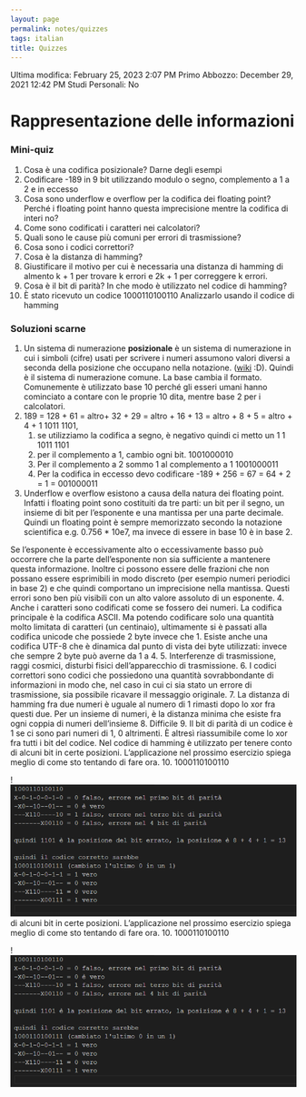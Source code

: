 ```yaml
---
layout: page
permalink: notes/quizzes
tags: italian
title: Quizzes
---
```


Ultima modifica: February 25, 2023 2:07 PM
Primo Abbozzo: December 29, 2021 12:42 PM
Studi Personali: No

# Rappresentazione delle informazioni

### Mini-quiz

1. Cosa è una codifica posizionale? Darne degli esempi
2. Codificare -189 in 9 bit utilizzando modulo o segno, complemento a 1 a 2 e in eccesso
3. Cosa sono underflow e overflow per la codifica dei floating point? Perché i floating point hanno questa imprecisione mentre la codifica di interi no?
4. Come sono codificati i caratteri nei calcolatori?
5. Quali sono le cause più comuni per errori di trasmissione?
6. Cosa sono i codici correttori?
7. Cosa è la distanza di hamming?
8. Giustificare il motivo per cui è necessaria una distanza di hamming di almento k + 1 per trovare k errori e 2k + 1 per correggere k errori.
9. Cosa è il bit di parità? In che modo è utilizzato nel codice di hamming?
10. È stato ricevuto un codice 1000110100110 Analizzarlo usando il codice di hamming

### Soluzioni scarne

1. Un sistema di numerazione **posizionale** è un sistema di numerazione in cui i simboli (cifre) usati per scrivere i numeri assumono valori diversi a seconda della posizione che occupano nella notazione. ([wiki]([https://it.wikipedia.org/wiki/Sistema_di_numerazione_posizionale#:~:text=Un%20sistema%20di%20numerazione%20posizionale,posizione%20che%20occupano%20nella](https://it.wikipedia.org/wiki/Sistema_di_numerazione_posizionale#:~:text=Un%20sistema%20di%20numerazione%20posizionale,posizione%20che%20occupano%20nella)%20notazione.) :D).
Quindi è il sistema di numerazione comune. La base cambia il formato. Comunemente è utilizzato base 10 perché gli esseri umani hanno cominciato a contare con le proprie 10 dita, mentre base 2 per i calcolatori.
2. 189 = 128 + 61 = altro+ 32 + 29 = altro + 16 + 13 = altro + 8 + 5 = altro + 4 + 1
1011 1101,
    1. se utilizziamo la codifica a segno, è negativo quindi ci metto un 1 1 1011 1101
    2. per il complemento a 1, cambio ogni bit. 1001000010
    3. Per il complemento a 2 sommo 1 al complemento a 1 1001000011
    4. Per la codifica in eccesso devo codificare -189 + 256 = 67 = 64 + 2 = 1 = 001000011
3. Underflow e overflow esistono a causa della natura dei floating point. Infatti i floating point sono costituiti da tre parti: un bit per il segno, un insieme di bit per l’esponente e una mantissa per una parte decimale. Quindi un floating point è sempre memorizzato secondo la notazione scientifica e.g. 0.756 * 10e7, ma invece di essere in base 10 è in base 2.

Se l’esponente è eccessivamente alto o eccessivamente basso può occorrere che la parte dell’esponente non sia sufficiente a mantenere questa informazione.
Inoltre ci possono essere delle frazioni che non possano essere esprimibili in modo discreto (per esempio numeri periodici in base 2) e che quindi comportano un imprecisione nella mantissa. Questi errori sono ben più visibili con un alto valore assoluto di un esponente.
4. Anche i caratteri sono codificati come se fossero dei numeri. La codifica principale è la codifica ASCII. Ma potendo codificare solo una quantità molto limitata di caratteri (un centinaio), ultimamente si è passati alla codifica unicode che possiede 2 byte invece che 1. Esiste anche una codifica UTF-8 che è dinamica dal punto di vista dei byte utilizzati:
invece che sempre 2 byte può averne da 1 a 4.
5. Interferenze di trasmissione, raggi cosmici, disturbi fisici dell’apparecchio di trasmissione.
6. I codici correttori sono codici che possiedono una quantità sovrabbondante di informazioni in modo che, nel caso in cui ci sia stato un errore di trasmissione, sia possibile ricavare il messaggio originale.
7. La distanza di hamming fra due numeri è uguale al numero di 1 rimasti dopo lo xor fra questi due.
Per un insieme di numeri, è la distanza minima che esiste fra ogni coppia di numeri dell’insieme
8. Difficile
9. Il bit di parità di un codice è 1 se ci sono pari numeri di 1, 0 altrimenti. È altresì riassumibile come lo xor fra tutti i bit del codice.
Nel codice di hamming è utilizzato per tenere conto di alcuni bit in certe posizioni. L’applicazione nel prossimo esercizio spiega meglio di come sto tentando di fare ora.
10. 1000110100110

!<img src="/images/notes/image/universita/ex-notion/Quizzes/Untitled.png" alt="image/universita/ex-notion/Quizzes/Untitled">
 di alcuni bit in certe posizioni. L’applicazione nel prossimo esercizio spiega meglio di come sto tentando di fare ora.
10. 1000110100110

!<img src="/images/notes/image/universita/ex-notion/Quizzes/Untitled.png" alt="image/universita/ex-notion/Quizzes/Untitled">